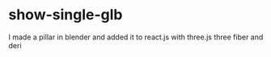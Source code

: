 # show-single-glb
I made a pillar in blender and added it to react.js with three.js three fiber and deri
